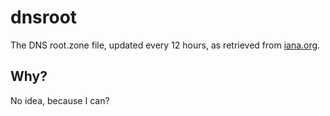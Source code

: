 # dnsroot
The DNS root.zone file, updated every 12 hours, as retrieved from [iana.org](https://www.iana.org/domains/root/files).

## Why?
No idea, because I can?
